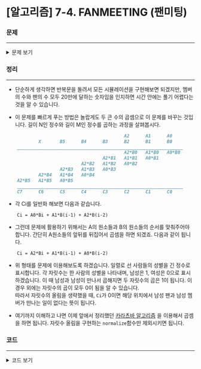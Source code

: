 # [알고리즘] 7-4. FANMEETING (팬미팅)

### 문제
___

<details>
<summary>문제 보기</summary>

[Algospot Link : FANMEETING](https://algospot.com/judge/problem/read/FANMEETING)  

**문제**  

가장 멤버가 많은 아이돌 그룹으로 기네스 북에 올라 있는 혼성 팝 그룹 하이퍼시니어가 데뷔 10주년 기념 팬 미팅을 개최했습니다. 팬 미팅의 한 순서로, 멤버들과 참가한 팬들이 포옹을 하는 행사를 갖기로 했습니다. 하이퍼시니어의 멤버들은 우선 무대에 일렬로 섭니다. 팬 미팅에 참가한 M명의 팬들은 줄을 서서 맨 오른쪽 멤버에서부터 시작해 한 명씩 왼쪽으로 움직이며 멤버들과 하나씩 포옹을 합니다. 모든 팬들은 동시에 한 명씩 움직입니다. 아래 그림은 행사 과정의 일부를 보여줍니다. a~d는 네 명의 하이퍼시니어 멤버들이고, 0~5는 여섯 명의 팬들입니다.  

![팬미팅](http://algospot.com/media/judge-attachments/bcbb33d48baf27a4347cf09608aece35/Screenshot%20from%202013-01-14%2022%3A31%3A18.png)  

하지만 하이퍼시니어의 남성 멤버들이 남성 팬과 포옹하기가 민망하다고 여겨서, 남성 팬과는 포옹 대신 악수를 하기로 했습니다. 줄을 선 멤버들과 팬들의 성별이 각각 주어질 때 팬 미팅이 진행되는 과정에서 하이퍼시니어의 모든 멤버가 동시에 포옹을 하는 일이 몇 번이나 있는지 계산하는 프로그램을 작성하세요.  

**입력**  

첫 줄에 테스트 케이스의 개수 `C (C≤20)`가 주어집니다. 각 테스트 케이스는 멤버들의 성별과 팬들의 성별을 각각 나타내는 두 줄의 문자열로 구성되어 있습니다. 각 문자열은 왼쪽부터 오른쪽 순서대로 각 사람들의 성별을 나타냅니다.  

`M`은 해당하는 사람이 남자, `F`는 해당하는 사람이 여자임을 나타냅니다. 멤버의 수와 팬의 수는 모두 `1 이상 200,000 이하의 정수`이며, 멤버의 수는 항상 팬의 수 이하입니다.  

**출력**  

각 테스트 케이스마다 한 줄에 모든 멤버들이 포옹을 하는 일이 몇 번이나 있는지 출력합니다.  

**예제 입력**  
```
4
FFFMMM
MMMFFF
FFFFF
FFFFFFFFFF
FFFFM
FFFFFMMMMF
MFMFMFFFMMMFMF
MMFFFFFMFFFMFFFFFFMFFFMFFFFMFMMFFFFFFF
```  

**예제 출력**  
```
1
6
2
2
```
</details>

### 정리
___
* 단순하게 생각하면 반복문을 돌려서 모든 시뮬레이션을 구현해보면 되겠지만, 멤버의 수와 팬의 수 모두 20만에 달하는 숫자임을 인지하면 시간 안에는 풀기 어렵다는 것을 알 수 있습니다.  

* 이 문제를 빠르게 푸는 방법은 놀랍게도 두 큰 수의 곱셈으로 이 문제를 바꾸는 것입니다. 길이 N인 정수와 길이 M인 정수를 곱하는 과정을 살펴봅시다.  

```markdown
											A2		A1		A0
			X		B5		B4		B3		B2		B1		B0
	______________________________________________________________
											A2*B0	A1*B0	A0*B0
									A2*B1	A1*B1	A0*B1
							A2*B2	A1*B2	A0*B2
					A2*B3	A1*B3	A0*B3
			A2*B4	A1*B4	A0*B4
	A2*B5	A1*B5	A0*B5
	______________________________________________________________
	C7		C6		C5		C4		C3		C2		C1		C0
```  

* 각 Ci를 일반화 해보면 다음과 같습니다.  
```
	Ci = A0*Bi + A1*B(i-1) + A2*B(i-2)
```   

* 그런데 문제에 활용하기 위해서는 A의 원소들과 B의 원소들의 순서를 맞춰주어야 합니다. 간단히 A원소들의 앞뒤를 뒤집어서 곱셈을 하면 되겠죠. 다음과 같이 됩니다.  
```
	Ci = A2*Bi + A1*B(i-1) + A0*B(i-2)
```

* 위 형태를 문제에 이용해보도록 하겠습니다. 일렬로 선 사람들의 성별을 긴 정수로 표시합니다. 각 자릿수는 한 사람의 성별을 나타내며, 남성은 1, 여성은 0으로 표시하겠습니다. 이 때 남성과 남성이 만나서 곱해지면 두 자릿수의 곱은 1이 됩니다. 이 경우 외에는 자릿수의 곱이 모두 0이 됨을 알 수 있습니다.  
따라서 자릿수의 올림을 생략했을 때, `Ci`가 0이면 해당 위치에서 남성 팬과 남성 멤버가 만나는 일이 없다는 뜻이 됩니다.  

* 여기까지 이해하고 나면 이제 앞에서 정리했던 [카라츠바 알고리즘](http://wbluke.com/blog/2019/01/05/7-1.KARATSUBA/) 을 이용해서 곱셈을 하면 됩니다. 자릿수 올림을 구현하는 `normalize`함수만 제외시키면 됩니다. 

### 코드
___

<details>
<summary>코드 보기</summary>

[Github Link](https://github.com/wbluke/Algorithm_PS/blob/master/CH07/CH07/FANMEETING.cpp)

```cpp
/* FANMEETING.cpp */
#include<iostream>
#include<vector>
#include<string>
#include<algorithm>
using namespace std;

/* 자릿수 올림함수 제외 */
/*
void normalize(vector<int> &num) {
	num.push_back(0);
	for (int i = 0; i < num.size(); i++) {
		if (num[i] < 0) {
			int borrow = (abs(num[i]) + 9) / 10;
			num[i + 1] -= borrow;
			num[i] += borrow * 10;
		}
		else {
			num[i + 1] += num[i] / 10;
			num[i] %= 10;
		}
	}
	while (num.size() > 1 && num.back() == 0) num.pop_back();
}
*/


vector<int> multiply(const vector<int> &a, const vector<int> &b) {
	vector<int> c(a.size() + b.size() + 1, 0);
	for (int i = 0; i < a.size(); i++) {
		for (int j = 0; j < b.size(); j++) {
			c[i + j] += a[i] * b[j];
		}
	}
	//normalize(c);
	return c;
}

//a += b * (10^k);
void addTo(vector<int> &a, const vector<int> &b, int k) {
	a.resize(max(a.size(), b.size() + k));

	for (int i = 0; i < b.size(); i++) {
		a[i + k] += b[i];
	}
}

// a -= b; when a >= b
void subFrom(vector<int> &a, const vector<int> &b) {
	a.resize(max(a.size(), b.size()) + 1);

	for (int i = 0; i < b.size(); i++) {
		a[i] -= b[i];
	}
}

vector<int> karatsuba(const vector<int> &a, const vector<int> &b) {
	int an = a.size(), bn = b.size();
	//if a is short than b, switch them.
	if (an < bn) return karatsuba(b, a);

	//base case : a or b is emtpy
	if (an == 0 || bn == 0) return vector<int>();

	//base case : if a is relatively short, change multiply
	if (an <= 50) return multiply(a, b);

	int half = an / 2;

	vector<int> a0(a.begin(), a.begin() + half);
	vector<int> a1(a.begin() + half, a.end());
	vector<int> b0(b.begin(), b.begin() + min<int>(b.size(), half));
	vector<int> b1(b.begin() + min<int>(b.size(), half), b.end());

	//z2=a1*b1
	vector<int> z2 = karatsuba(a1, b1);

	//z0=a0*b0
	vector<int> z0 = karatsuba(a0, b0);

	//a0=a0+a1; b0=b0+b1;
	addTo(a0, a1, 0);
	addTo(b0, b1, 0);

	//z1=(a0+a1)*(b0+b1)-z0-z2
	vector<int> z1 = karatsuba(a0, b0);
	subFrom(z1, z0);
	subFrom(z1, z2);

	//result=z0+z1*10^half+z2*10^(half*2)
	vector<int> ret;
	addTo(ret, z0, 0);
	addTo(ret, z1, half);
	addTo(ret, z2, half + half);

	return ret;
}

int hugs(string &members, string &fans) {

	int N = members.size(), M = fans.size();
	vector<int> A(N), B(M);
	for (int i = 0; i < N; i++) A[i] = (members[i] == 'M');
	for (int i = 0; i < M; i++) B[M-i-1] = (fans[i] == 'M');

	vector<int> C = karatsuba(A, B);
	int allHugs = 0;
	for (int i = N - 1; i < M; i++) {
		if (C[i] == 0) allHugs++;
	}
	return allHugs;
}

int main(void) {

	int num;
	cin >> num;
	for (int a = 0; a < num; a++) {

		string members;
		string fans;
		cin >> members >> fans;

		cout << hugs(members, fans) << endl;
	}
	return 0;
}
```
</details>
 